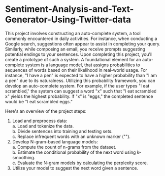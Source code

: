 # Sentiment-Analysis-and-Text-Generator-Using-Twitter-data
This project involves constructing an auto-complete system, a tool commonly encountered in daily
activities. For instance, when conducting a Google search, suggestions often appear to assist in completing
your query. Similarly, while composing an email, you receive prompts suggesting potential endings to your
sentences. Upon completing this project, you'll create a prototype of such a system.
A foundational element for an auto-complete system is a language model, that assigns probabilities to
sequences of words based on their likelihood in real-world usage. For instance, "I have a pen" is expected
to have a higher probability than "I am a pen" due to its naturalness.
Utilizing this probability framework, you can develop an auto-complete system. For example, if the user
types "I eat scrambled," the system can suggest a word "x" such that "I eat scrambled x" yields the highest
probability. If "x" is "eggs," the completed sentence would be "I eat scrambled eggs."

Here's an overview of the project steps:
1. Load and preprocess data:<br>
a. Load and tokenize the data.<br>
b. Divide sentences into training and testing sets.<br>
c. Replace infrequent words with an unknown marker ("<unk>").<br>
2. Develop N-gram-based language models:<br>
a. Compute the count of n-grams from the dataset.<br>
b. Estimate the conditional probability of the next word using k-smoothing.<br>
c. Evaluate the N-gram models by calculating the perplexity score.<br>
3. Utilize your model to suggest the next word given a sentence.<br>
